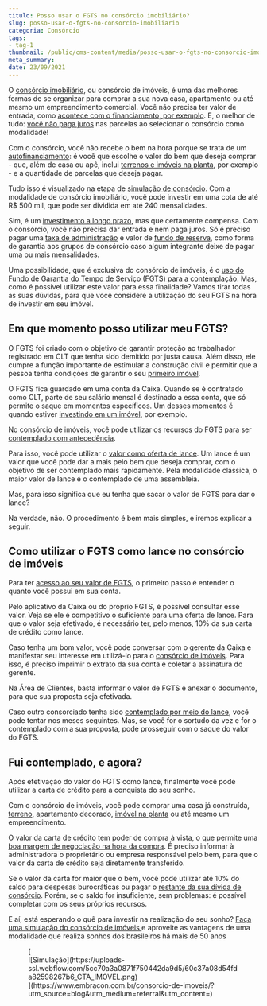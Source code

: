 ```yaml
---
titulo: Posso usar o FGTS no consórcio imobiliário?
slug: posso-usar-o-fgts-no-consorcio-imobiliario
categoria: Consórcio
tags:
- tag-1
thumbnail: /public/cms-content/media/posso-usar-o-fgts-no-consorcio-imobiliario.jpg
meta_summary: 
date: 23/09/2021
---
```

O [consórcio imobiliário](https://www.embracon.com.br/blog/guia-completo-consorcio-imobiliario), ou consórcio de imóveis, é uma das melhores formas de se organizar para comprar a sua nova casa, apartamento ou até mesmo um empreendimento comercial. Você não precisa ter valor de entrada, como [acontece com o financiamento, por exemplo](https://www.embracon.com.br/blog/financiamento-ou-consorcio-o-que-e-melhor-na-compra-de-um-imovel). E, o melhor de tudo: [você não paga juros](https://www.embracon.com.br/blog/consorcio-nao-tem-juros-entenda) nas parcelas ao selecionar o consórcio como modalidade!

Com o consórcio, você não recebe o bem na hora porque se trata de um [autofinanciamento](https://www.embracon.com.br/blog/autofinanciamento-o-que-e-e-como-um-consorcio-pode-ajuda-lo): é você que escolhe o valor do bem que deseja comprar - que, além de casa ou apê, inclui [terrenos e imóveis na planta](https://www.embracon.com.br/blog/15-duvidas-sobre-consorcio-de-imoveis), por exemplo - e a quantidade de parcelas que deseja pagar.

Tudo isso é visualizado na etapa de [simulação de consórcio](https://www.embracon.com.br/blog/descubra-como-fazer-uma-simulacao-no-consorcio). Com a modalidade de consórcio imobiliário, você pode investir em uma cota de até R$ 500 mil, que pode ser dividida em até 240 mensalidades.

Sim, é um [investimento a longo prazo](https://www.embracon.com.br/blog/como-investir-em-curto-medio-e-longo-prazo), mas que certamente compensa. Com o consórcio, você não precisa dar entrada e nem paga juros. Só é preciso pagar uma [taxa de administração](https://www.embracon.com.br/blog/como-funciona-a-taxa-de-administracao-de-um-consorcio) e valor de [fundo de reserva](https://www.embracon.com.br/blog/entenda-como-funciona-a-devolucao-do-fundo-de-reserva), como forma de garantia aos grupos de consórcio caso algum integrante deixe de pagar uma ou mais mensalidades.

Uma possibilidade, que é exclusiva do consórcio de imóveis, é o [uso do Fundo de Garantia do Tempo de Serviço (FGTS) para a contemplação](https://www.embracon.com.br/blog/5-passos-para-voce-usar-o-fgts-no-consorcio-imobiliario). Mas, como é possível utilizar este valor para essa finalidade? Vamos tirar todas as suas dúvidas, para que você considere a utilização do seu FGTS na hora de investir em seu imóvel.

Em que momento posso utilizar meu FGTS? 
----------------------------------------

O FGTS foi criado com o objetivo de garantir proteção ao trabalhador registrado em CLT que tenha sido demitido por justa causa. Além disso, ele cumpre a função importante de estimular a construção civil e permitir que a pessoa tenha condições de garantir o seu [primeiro imóvel](https://www.embracon.com.br/blog/8-dicas-compra-primeiro-imovel).

O FGTS fica guardado em uma conta da Caixa. Quando se é contratado como CLT, parte de seu salário mensal é destinado a essa conta, que só permite o saque em momentos específicos. Um desses momentos é quando estiver [investindo em um imóvel](https://www.embracon.com.br/blog/investir-em-imoveis-onde-comecar), por exemplo.

No consórcio de imóveis, você pode utilizar os recursos do FGTS para ser [contemplado com antecedência](https://www.embracon.com.br/blog/antecipar-parcelas-do-consorcio-vale-a-pena).

Para isso, você pode utilizar o [valor como oferta de lance](https://www.embracon.com.br/blog/como-fazer-oferta-de-lance-em-consorcio). Um lance é um valor que você pode dar a mais pelo bem que deseja comprar, com o objetivo de ser contemplado mais rapidamente. Pela modalidade clássica, o maior valor de lance é o contemplado de uma assembleia.

Mas, para isso significa que eu tenha que sacar o valor de FGTS para dar o lance?

Na verdade, não. O procedimento é bem mais simples, e iremos explicar a seguir.

Como utilizar o FGTS como lance no consórcio de imóveis 
--------------------------------------------------------

Para ter [acesso ao seu valor de FGTS](https://www.embracon.com.br/blog/o-que-e-possivel-fazer-com-o-fgts), o primeiro passo é entender o quanto você possui em sua conta.

Pelo aplicativo da Caixa ou do próprio FGTS, é possível consultar esse valor. Veja se ele é competitivo o suficiente para uma oferta de lance. Para que o valor seja efetivado, é necessário ter, pelo menos, 10% da sua carta de crédito como lance.

Caso tenha um bom valor, você pode conversar com o gerente da Caixa e manifestar seu interesse em utilizá-lo para o [consórcio de imóveis](https://www.embracon.com.br/blog/consorcio-de-imoveis-vale-a-pena). Para isso, é preciso imprimir o extrato da sua conta e coletar a assinatura do gerente.

Na Área de Clientes, basta informar o valor de FGTS e anexar o documento, para que sua proposta seja efetivada.

Caso outro consorciado tenha sido [contemplado por meio do lance](https://www.embracon.com.br/blog/saiba-como-definir-o-valor-de-lance-para-ser-contemplado-mais-rapido), você pode tentar nos meses seguintes. Mas, se você for o sortudo da vez e for o contemplado com a sua proposta, pode prosseguir com o saque do valor do FGTS.

Fui contemplado, e agora? 
--------------------------

Após efetivação do valor do FGTS como lance, finalmente você pode utilizar a carta de crédito para a conquista do seu sonho.

Com o consórcio de imóveis, você pode comprar uma casa já construída, [terreno](https://www.embracon.com.br/blog/comprar-um-terreno-veja-em-quais-situacoes-vale-a-pena), apartamento decorado, [imóvel na planta](https://www.embracon.com.br/blog/saiba-como-comprar-apartamento-na-planta-com-consorcio) ou até mesmo um empreendimento.

O valor da carta de crédito tem poder de compra à vista, o que permite uma [boa margem de negociação na hora da compra](https://www.embracon.com.br/blog/4-dicas-para-conseguir-uma-boa-negociacao-na-hora-de-adquirir-o-seu-bem). É preciso informar à administradora o proprietário ou empresa responsável pelo bem, para que o valor da carta de crédito seja diretamente transferido.

Se o valor da carta for maior que o bem, você pode utilizar até 10% do saldo para despesas burocráticas ou pagar o [restante da sua dívida de consórcio](https://www.embracon.com.br/blog/como-funciona-a-renegociacao-da-divida-de-consorcio). Porém, se o saldo for insuficiente, sem problemas: é possível completar com os seus próprios recursos.

E aí, está esperando o quê para investir na realização do seu sonho? [Faça uma simulação do consórcio de imóveis ](https://www.embracon.com.br/consorcio-de-imoveis)e aproveite as vantagens de uma modalidade que realiza sonhos dos brasileiros há mais de 50 anos

<figure class="w-richtext-figure-type-image w-richtext-align-center">[<div>![Simulação](https://uploads-ssl.webflow.com/5cc70a3a0871f750442da9d5/60c37a08d54fda82598267b6_CTA_IMOVEL.png)</div>](https://www.embracon.com.br/consorcio-de-imoveis/?utm_source=blog&utm_medium=referral&utm_content=)</figure>
